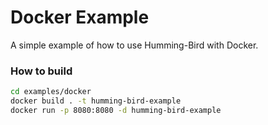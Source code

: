 # Docker Example

A simple example of how to use Humming-Bird with Docker.

### How to build
```bash
cd examples/docker
docker build . -t humming-bird-example
docker run -p 8080:8080 -d humming-bird-example
```
